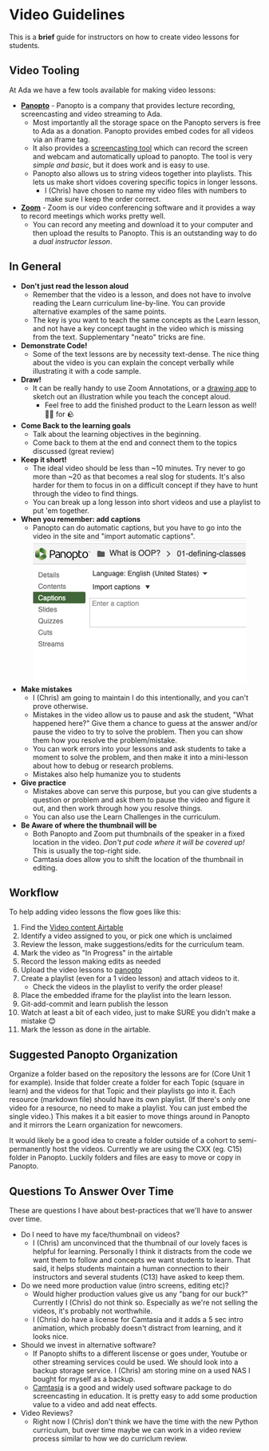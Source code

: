 # Video Guidelines

This is a **brief** guide for instructors on how to create video lessons for students.

## Video Tooling

At Ada we have a few tools available for making video lessons:

* **[Panopto](https://adaacademy.hosted.panopto.com/)** - Panopto is a company that provides lecture recording, screencasting and video streaming to Ada.  
  * Most importantly all the storage space on the Panopto servers is free to Ada as a donation.  Panopto provides embed codes for all videos via an iframe tag.
  * It also provides a [screencasting tool](https://adaacademy.hosted.panopto.com/Panopto/Cache/10.3.1.00010/Software/Panopto%20Recorder.pkg?arch=None&useCustomBinary=True) which can record the screen and webcam and automatically upload to panopto.  The tool is very _simple and basic_, but it does work and is easy to use.
  * Panopto also allows us to string videos together into playlists.  This lets us make short vidoes covering specific topics in longer lessons.
    * I (Chris) have chosen to name my video files with numbers to make sure I keep the order correct.
* **[Zoom](https://zoom.us)** - Zoom is our video conferencing software and it provides a way to record meetings which works pretty well.  
  * You can record any meeting and download it to your computer and then upload the results to Panopto.  This is an outstanding way to do a _dual instructor lesson_.


## In General

- **Don't just read the lesson aloud**
  - Remember that the video is a lesson, and does not have to involve reading the Learn curriculum line-by-line.  You can provide alternative examples of the same points.
  - The key is you want to teach the same concepts as the Learn lesson, and not have a key concept taught in the video which is missing from the text.  Supplementary "neato" tricks are fine.
- **Demonstrate Code!**
  - Some of the text lessons are by necessity text-dense.  The nice thing about the video is you can explain the concept verbally while illustrating it with a code sample.
- **Draw!**
  - It can be really handy to use Zoom Annotations, or a [drawing app](https://app.diagrams.net/) to sketch out an illustration while you teach the concept aloud.  
    - Feel free to add the finished product to the Learn lesson as well!  🐥🐥 for 🪨
- **Come Back to the learning goals**
  - Talk about the learning objectives in the beginning.
  - Come back to them at the end and connect them to the topics discussed (great review)
- **Keep it short!**
  - The ideal video should be less than ~10 minutes.  Try never to go more than ~20 as that becomes a real slog for students.  It's also harder for them to focus in on a difficult concept if they have to hunt through the video to find things.
  - You can break up a long lesson into short videos and use a playlist to put 'em together.
- **When you remember: add captions**
  - Panopto can do automatic captions, but you have to go into the video in the site and "import automatic captions".
![Automatic Captions](../assets/automatic-captions.png)
- **Make mistakes**
  - I (Chris) am going to maintain I do this intentionally, and you can't prove otherwise.
  - Mistakes in the video allow us to pause and ask the student, "What happened here?"  Give them a chance to guess at the answer and/or pause the video to try to solve the problem.  Then you can show them how you resolve the problem/mistake.
  - You can work errors into your lessons and ask students to take a moment to solve the problem, and then make it into a mini-lesson about how to debug or research problems.
  - Mistakes also help humanize you to students
- **Give practice**
  - Mistakes above can serve this purpose, but you can give students a question or problem and ask them to pause the video and figure it out, and then work through how you resolve things.
  - You can also use the Learn Challenges in the curriculum.
- **Be Aware of where the thumbnail will be**
  - Both Panopto and Zoom put thumbnails of the speaker in a fixed location in the video.  *Don't put code where it will be covered up!*  This is usually the top-right side.
  - Camtasia does allow you to shift the location of the thumbnail in editing.

## Workflow

To help adding video lessons the flow goes like this:

1.  Find the [Video content Airtable](https://airtable.com/tblXx1WLkPwJqp46T)
1.  Identify a video assigned to you, or pick one which is unclaimed
1.  Review the lesson, make suggestions/edits for the curriculum team.
1.  Mark the video as "In Progress" in the airtable
1.  Record the lesson making edits as needed
1.  Upload the video lessons to [panopto](https://adaacademy.hosted.panopto.com/Panopto/Pages/Sessions/List.aspx#folderID=%22bf8fa6c1-e3d3-46b2-b3f9-accb01698ec1%22)
1.  Create a playlist (even for a 1 video lesson) and attach videos to it. 
      - Check the videos in the playlist to verify the order please! 
2.  Place the embedded iframe for the playlist into the learn lesson.
3.  Git-add-commit and learn publish the lesson
4.  Watch at least a bit of each video, just to make SURE you didn't make a mistake 😊
5.  Mark the lesson as done in the airtable.

## Suggested Panopto Organization

Organize a folder based on the repository the lessons are for (Core Unit 1 for example).  Inside that folder create a folder for each Topic (square in learn) and the videos for that Topic and their playlists go into it.  Each resource (markdown file) should have its own playlist. (If there's only one video for a resource, no need to make a playlist. You can just embed the single video.) This makes it a bit easier to move things around in Panopto and it mirrors the Learn organization for newcomers.

It would likely be a good idea to create a folder outside of a cohort to semi-permanently host the videos.  Currently we are using the CXX (eg. C15) folder in Panopto.  Luckily folders and files are easy to move or copy in Panopto.

## Questions To Answer Over Time

These are questions I have about best-practices that we'll have to answer over time.

- Do I need to have my face/thumbnail on videos?
  - I (Chris) am unconvinced that the thumbnail of our lovely faces is helpful for learning.  Personally I think it distracts from the code we want them to follow and concepts we want students to learn.  That said, it helps students maintain a human connection to their instructors and several students (C13) have asked to keep them.
- Do we need more production value (intro screens, editing etc)?
  -  Would higher production values give us any "bang for our buck?"  Currently I (Chris) do not think so.  Especially as we're not selling the videos, it's probably not worthwhile.
  -  I (Chris) do have a license for Camtasia and it adds a 5 sec intro animation, which probably doesn't distract from learning, and it looks nice.
- Should we invest in alternative software?
  - If Panopto shifts to a different liscense or goes under, Youtube or other streaming services could be used.  We should look into a backup storage service.  I (Chris) am storing mine on a used NAS I bought for myself as a backup.
  - [Camtasia](https://www.techsmith.com/camtasia-upgrade.html) is a good and widely used software package to do screencasting in education.  It is pretty easy to add some production value to a video and add neat effects. 
- Video Reviews?  
  - Right now I (Chris) don't think we have the time with the new Python curriculum, but over time maybe we can work in a video review process similar to how we do curriclum review.

